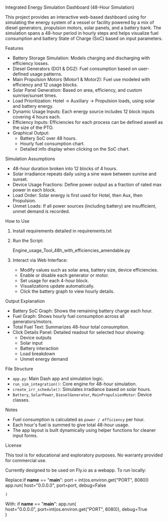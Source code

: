 
Integrated Energy Simulation Dashboard (48-Hour Simulation)

This project provides an interactive web-based dashboard using for simulating the energy system of a vessel or facility powered by a mix of diesel generators, propulsion motors, solar panels, and a battery bank. The simulation spans a 48-hour period in hourly steps and helps visualize fuel consumption and battery State of Charge (SoC) based on input parameters.

Features

- Battery Storage Simulation: Models charging and discharging with efficiency losses.
- Diesel Generators (DG1 & DG2): Fuel consumption based on user-defined usage patterns.
- Main Propulsion Motors (Motor1 & Motor2): Fuel use modeled with efficiency and 12 usage blocks.
- Solar Panel Generation: Based on area, efficiency, and custom sunrise/sunset times.
- Load Prioritization: Hotel → Auxiliary → Propulsion loads, using solar and battery energy.
- Dynamic Usage Inputs: Each energy source includes 12 block inputs covering 4 hours each.
- Efficiency Inputs: Efficiencies for each process can be defined aswell as the size of the PTO. 
- Graphical Output:
  - Battery SoC over 48 hours.
  - Hourly fuel consumption chart.
  - Detailed info display when clicking on the SoC chart.


Simulation Assumptions

- 48-hour duration broken into 12 blocks of 4 hours.
- Solar irradiance repeats daily using a sine wave between sunrise and sunset.
- Device Usage Fractions: Define power output as a fraction of rated max power in each block.
- Load Order: Solar energy is first used for Hotel, then Aux, then Propulsion.
- Unmet Loads: If all power sources (including battery) are insufficient, unmet demand is recorded.

 How to Use

1. Install requirements detailed in requirements.txt

2. Run the Script:
   
   Engine_usage_Tool_48h_with_efficiencies_amendable.py
   

3. Interact via Web Interface:
   - Modify values such as solar area, battery size, device efficiencies.
   - Enable or disable each generator or motor.
   - Set usage for each 4-hour block.
   - Visualizations update automatically.
   - Click the battery graph to view hourly details.



 Output Explanation

- Battery SoC Graph: Shows the remaining battery charge each hour.
- Fuel Graph: Shows hourly fuel consumption across all generators/motors.
- Total Fuel Text: Summarizes 48-hour total consumption.
- Click Details Panel: Detailed readout for selected hour showing:
  - Device outputs
  - Solar input
  - Battery interaction
  - Load breakdown
  - Unmet energy demand

File Structure

- `app.py`: Main Dash app and simulation logic.
- `run_sim_integration()`: Core engine for 48-hour simulation.
- `create_irr_schedule()`: Simulates irradiance based on solar hours.
- `Battery`, `SolarPower`, `DieselGenerator`, `MainPropulsionMotor`: Device classes.

Notes

- Fuel consumption is calculated as `power / efficiency` per hour.
- Each hour's fuel is summed to give total 48-hour usage.
- The app layout is built dynamically using helper functions for cleaner input forms.

License

This tool is for educational and exploratory purposes. No warranty provided for commercial use.


Currently designed to be used on Fly.io as a webapp. To run locally:

Replace:if __name__ == "__main__":
    port = int(os.environ.get("PORT", 8080))
    app.run(
        host="0.0.0.0",
        port=port,
        debug=False
        
    )

  With: if __name__ == "__main__":
    app.run(                       
        host="0.0.0.0",
        port=int(os.environ.get("PORT", 8080)),
        debug=True                
    )
